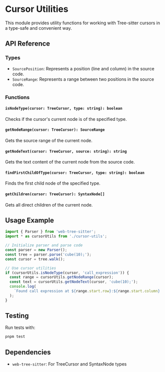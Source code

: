 # Cursor Utilities

This module provides utility functions for working with Tree-sitter cursors in a type-safe and convenient way.

## API Reference

### Types

- `SourcePosition`: Represents a position (line and column) in the source code.
- `SourceRange`: Represents a range between two positions in the source code.

### Functions

#### `isNodeType(cursor: TreeCursor, type: string): boolean`

Checks if the cursor's current node is of the specified type.

#### `getNodeRange(cursor: TreeCursor): SourceRange`

Gets the source range of the current node.

#### `getNodeText(cursor: TreeCursor, source: string): string`

Gets the text content of the current node from the source code.

#### `findFirstChildOfType(cursor: TreeCursor, type: string): boolean`

Finds the first child node of the specified type.

#### `getChildren(cursor: TreeCursor): SyntaxNode[]`

Gets all direct children of the current node.

## Usage Example

```typescript
import { Parser } from 'web-tree-sitter';
import * as cursorUtils from './cursor-utils';

// Initialize parser and parse code
const parser = new Parser();
const tree = parser.parse('cube(10);');
const cursor = tree.walk();

// Use cursor utilities
if (cursorUtils.isNodeType(cursor, 'call_expression')) {
  const range = cursorUtils.getNodeRange(cursor);
  const text = cursorUtils.getNodeText(cursor, 'cube(10);');
  console.log(
    `Found call expression at ${range.start.row}:${range.start.column}: ${text}`
  );
}
```

## Testing

Run tests with:

```bash
pnpm test
```

## Dependencies

- `web-tree-sitter`: For TreeCursor and SyntaxNode types
